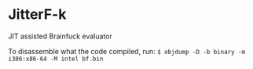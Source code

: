 # JitterF-k
JIT assisted Brainfuck evaluator

To disassemble what the code compiled, run:
`$ objdump -D -b binary -m i386:x86-64 -M intel bf.bin`
